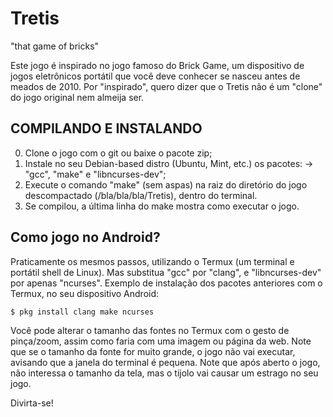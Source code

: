# Tretis
"that game of bricks"

Este jogo é inspirado no jogo famoso do Brick Game, um dispositivo de jogos eletrônicos portátil que você deve conhecer se nasceu antes de meados de 2010.
Por "inspirado", quero dizer que o Tretis não é um "clone" do jogo original nem almeija ser.


## COMPILANDO E INSTALANDO

0. Clone o jogo com o git ou baixe o pacote zip;
1. Instale no seu Debian-based distro (Ubuntu, Mint, etc.) os pacotes:
-> "gcc", "make" e "libncurses-dev";
2. Execute o comando "make" (sem aspas) na raiz do diretório do jogo descompactado (/bla/bla/bla/Tretis), dentro do terminal.
3. Se compilou, a última linha do make mostra como executar o jogo.


## Como jogo no Android?

Praticamente os mesmos passos, utilizando o Termux (um terminal e portátil shell de Linux).
Mas substitua "gcc" por "clang", e "libncurses-dev" por apenas "ncurses".
Exemplo de instalação dos pacotes anteriores com o Termux, no seu dispositivo Android:

```$ pkg install clang make ncurses```

Você pode alterar o tamanho das fontes no Termux com o gesto de pinça/zoom, assim como faria com uma imagem ou página da web.
Note que se o tamanho da fonte for muito grande, o jogo não vai executar, avisando que a janela do terminal é pequena.
Note que após aberto o jogo, não interessa o tamanho da tela, mas o tijolo vai causar um estrago no seu jogo.

Divirta-se!
